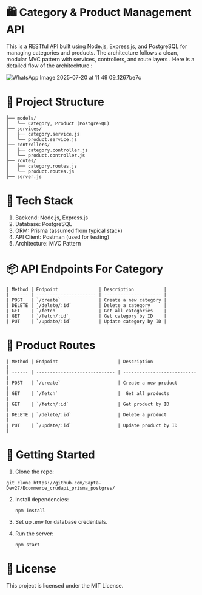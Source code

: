 # 🛍️ Category & Product Management API 
This is a RESTful API built using Node.js, Express.js, and PostgreSQL for managing categories and products. The architecture follows a clean, modular MVC pattern with services, controllers, and route layers . Here is a detailed flow of the architechture :

![WhatsApp Image 2025-07-20 at 11 49 09_1267be7c](https://github.com/user-attachments/assets/e0c0f65e-13f5-492e-89f7-4feae1bcae4f)

# 📂 Project Structure
```
├── models/
│   └── Category, Product (PostgreSQL)
├── services/
│   ├── category.service.js
│   └── product.service.js
├── controllers/
│   ├── category.controller.js
│   └── product.controller.js
├── routes/
│   ├── category.routes.js
│   └── product.routes.js
├── server.js

```

# 🧠 Tech Stack

1. Backend: Node.js, Express.js
2. Database: PostgreSQL
3. ORM: Prisma (assumed from typical stack)
4. API Client: Postman (used for testing)
5. Architecture: MVC Pattern

# 📦 API Endpoints For Category
```
| Method | Endpoint               | Description           |
| ------ | ---------------------- | --------------------- |
| POST   | `/create`              | Create a new category |
| DELETE | `/delete/:id`          | Delete a category     |
| GET    | `/fetch`               | Get all categories    |
| GET    | `/fetch/:id`           | Get category by ID    |
| PUT    | `/update/:id`          | Update category by ID |

```
# 🛒 Product Routes 
```
| Method | Endpoint                      | Description                 |
| ------ | ----------------------------- | --------------------------- |
| POST   | `/create`                     | Create a new product        |
| GET    | `/fetch`                      |  Get all products           |
| GET    | `/fetch/:id`                  | Get product by ID           |
| DELETE | `/delete/:id`                 | Delete a product            |
| PUT    | `/update/:id`                 | Update product by ID        |

```
# 🚀 Getting Started 

1. Clone the repo: 
```
git clone https://github.com/Sapta-Dev27/Ecommerce_crudapi_prisma_postgres/
```
2. Install dependencies:
   ```
   npm install
   ```
3. Set up .env for database credentials.

4. Run the server:
   ```
   npm start
   ```
# 📝 License
This project is licensed under the MIT License.
